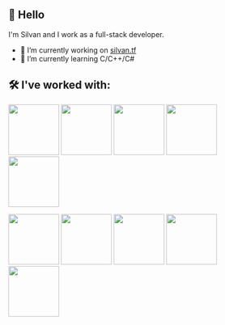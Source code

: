 ## 👋 Hello 
I'm Silvan and I work as a full-stack developer.
- 🔭 I’m currently working on [silvan.tf](https://silvan.tf/)
- 🌱 I’m currently learning C/C++/C#
## 🛠 I've worked with:

[<img height=100 width=100 src="https://cdn.jsdelivr.net/gh/devicons/devicon/icons/python/python-original.svg" />](https://python.org/)
[<img height=100 width=100 src="https://cdn.jsdelivr.net/gh/devicons/devicon/icons/php/php-original.svg" />](https://www.php.net/)
[<img height=100 width=100 src="https://cdn.jsdelivr.net/gh/devicons/devicon/icons/javascript/javascript-original.svg" />](https://developer.mozilla.org/javascript)
[<img height=100 width=100 src="https://cdn.jsdelivr.net/gh/devicons/devicon/icons/html5/html5-original.svg" />](https://developer.mozilla.org/html)
[<img height=100 width=100 src="https://cdn.jsdelivr.net/gh/devicons/devicon/icons/css3/css3-original.svg" />](https://developer.mozilla.org/css)

[<img height=100 width=100 src="https://cdn.jsdelivr.net/gh/devicons/devicon/icons/ubuntu/ubuntu-plain.svg" />](https://ubuntu.com/)
[<img height=100 width=100 src="https://cdn.jsdelivr.net/gh/devicons/devicon/icons/mysql/mysql-original-wordmark.svg" />](https://www.mysql.com/)
[<img height=100 width=100 src="https://cdn.jsdelivr.net/gh/devicons/devicon/icons/docker/docker-original-wordmark.svg" />](https://www.docker.com/)
[<img height=100 width=100 src="https://cdn.jsdelivr.net/gh/devicons/devicon/icons/codeigniter/codeigniter-plain-wordmark.svg" />](https://codeigniter.com/)
[<img height=100 width=100 src="https://upload.wikimedia.org/wikipedia/commons/3/36/Logo.min.svg" />](https://laravel.com/)
